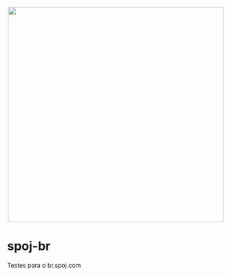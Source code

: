 <p align="center">
 <img src="http://i.imgur.com/qyeWEWC.png" width="500" />
</p>

# spoj-br
Testes para o br.spoj.com
